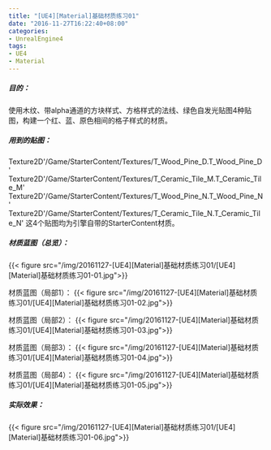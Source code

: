 ```yaml
---
title: "[UE4][Material]基础材质练习01"
date: "2016-11-27T16:22:40+08:00"
categories:
- UnrealEngine4
tags:
- UE4
- Material
---
```


##### 目的：
使用木纹、带alpha通道的方块样式、方格样式的法线、绿色自发光贴图4种贴图，构建一个红、蓝、原色相间的格子样式的材质。

##### 用到的贴图：
Texture2D'/Game/StarterContent/Textures/T_Wood_Pine_D.T_Wood_Pine_D'
Texture2D'/Game/StarterContent/Textures/T_Ceramic_Tile_M.T_Ceramic_Tile_M'
Texture2D'/Game/StarterContent/Textures/T_Wood_Pine_N.T_Wood_Pine_N'
Texture2D'/Game/StarterContent/Textures/T_Ceramic_Tile_N.T_Ceramic_Tile_N'
这4个贴图均为引擎自带的StarterContent材质。

##### 材质蓝图（总览）：
{{< figure src="/img/20161127-[UE4][Material]基础材质练习01/[UE4][Material]基础材质练习01-01.jpg">}} 
 
材质蓝图（局部1）：
{{< figure src="/img/20161127-[UE4][Material]基础材质练习01/[UE4][Material]基础材质练习01-02.jpg">}} 
 
材质蓝图（局部2）：
{{< figure src="/img/20161127-[UE4][Material]基础材质练习01/[UE4][Material]基础材质练习01-03.jpg">}}  
 
材质蓝图（局部3）：
{{< figure src="/img/20161127-[UE4][Material]基础材质练习01/[UE4][Material]基础材质练习01-04.jpg">}}  

材质蓝图（局部4）：
{{< figure src="/img/20161127-[UE4][Material]基础材质练习01/[UE4][Material]基础材质练习01-05.jpg">}}  

##### 实际效果：
{{< figure src="/img/20161127-[UE4][Material]基础材质练习01/[UE4][Material]基础材质练习01-06.jpg">}}  

